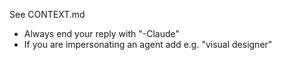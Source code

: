 See CONTEXT.md

- Always end your reply with "-Claude"
- If you are impersonating an agent add e.g. "visual designer"